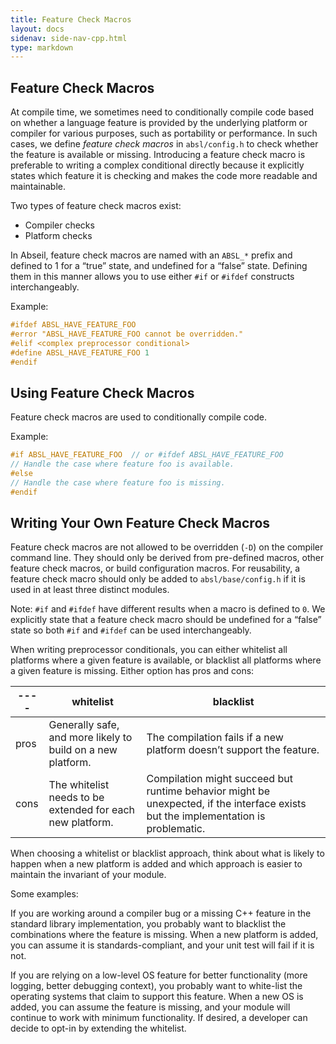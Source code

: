 ```yaml
---
title: Feature Check Macros
layout: docs
sidenav: side-nav-cpp.html
type: markdown
---
```


## Feature Check Macros

At compile time, we sometimes need to conditionally compile code based on
whether a language feature is provided by the underlying platform or compiler
for various purposes, such as portability or performance. In such cases, we
define *feature check macros* in `absl/config.h` to check whether the feature is
available or missing. Introducing a feature check macro is preferable to writing
a complex conditional directly because it explicitly states which feature it is
checking and makes the code more readable and maintainable.

Two types of feature check macros exist:

* Compiler checks
* Platform checks

In Abseil, feature check macros are named with an `ABSL_*` prefix and defined to
1 for a “true” state, and undefined for a “false” state. Defining them in this
manner allows you to use either `#if` or `#ifdef` constructs interchangeably.

Example:

```cpp
#ifdef ABSL_HAVE_FEATURE_FOO
#error "ABSL_HAVE_FEATURE_FOO cannot be overridden."
#elif <complex preprocessor conditional>
#define ABSL_HAVE_FEATURE_FOO 1
#endif
```

## Using Feature Check Macros

Feature check macros are used to conditionally compile code.

Example:

```cpp
#if ABSL_HAVE_FEATURE_FOO  // or #ifdef ABSL_HAVE_FEATURE_FOO
// Handle the case where feature foo is available.
#else
// Handle the case where feature foo is missing.
#endif
```

## Writing Your Own Feature Check Macros

Feature check macros are not allowed to be overridden (`-D`) on the compiler
command line. They should only be derived from pre-defined macros, other feature
check macros, or build configuration macros. For reusability, a feature check
macro should only be added to `absl/base/config.h` if it is used in at least
three distinct modules.

Note: `#if` and `#ifdef` have different results when a macro is defined to `0`.
We explicitly state that a feature check macro should be undefined for a
“false” state so both `#if` and `#ifdef` can be used interchangeably.

When writing preprocessor conditionals, you can either whitelist all platforms
where a given feature is available, or blacklist all platforms where a given
feature is missing. Either option has pros and cons:

|----| whitelist |blacklist|
|----|------------|----------|
|pros|Generally safe, and more likely to build on a new platform.|The compilation fails if a new platform doesn’t support the feature.|
|cons|The whitelist needs to be extended for each new platform.|Compilation might succeed but runtime behavior might be unexpected, if the interface exists but the implementation is problematic.|

When choosing a whitelist or blacklist approach, think about what is likely to
happen when a new platform is added and which approach is easier to maintain the
invariant of your module.

Some examples:

If you are working around a compiler bug or a missing C++ feature in the
standard library implementation, you probably want to blacklist the combinations
where the feature is missing. When a new platform is added, you can assume it is
standards-compliant, and your unit test will fail if it is not.

If you are relying on a low-level OS feature for better functionality (more
logging, better debugging context), you probably want to white-list the
operating systems that claim to support this feature. When a new OS is added,
you can assume the feature is missing, and your module will continue to work
with minimum functionality. If desired, a developer can decide to opt-in by
extending the whitelist.
